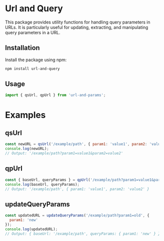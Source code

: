 # Url and Query

This package provides utility functions for handling query parameters in URLs. It is particularly useful for updating, extracting, and manipulating query parameters in a URL.

## Installation

Install the package using npm:

```bash
npm install url-and-query
```

## Usage

```js
import { qsUrl, qpUrl } from 'url-and-params';
```

# Examples

## qsUrl

```js
const newURL = qsUrl('/example/path', { param1: 'value1', param2: 'value2' });
console.log(newURL);
// Output: '/example/path?param1=value1&param2=value2'
```

## qpUrl

```js
const { baseUrl, queryParams } = qpUrl('/example/path?param1=value1&param2=value2');
console.log(baseUrl, queryParams);
// Output: '/example/path', { param1: 'value1', param2: 'value2' }
```

## updateQueryParams

```js
const updatedURL = updateQueryParams('/example/path?param1=old', {
  param1: 'new'
});
console.log(updatedURL);
// Output: { baseUrl: '/example/path', queryParams: { param1: 'new' } }
```
